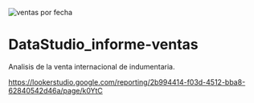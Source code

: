 ![ventas por fecha](https://github.com/gabrod2021/DataStudio_informe-ventas/assets/70831048/d0137541-2ec9-4cb3-8683-b487284053cd)
# DataStudio_informe-ventas
 Analisis de la venta internacional de indumentaria.
 
https://lookerstudio.google.com/reporting/2b994414-f03d-4512-bba8-62840542d46a/page/k0YtC
